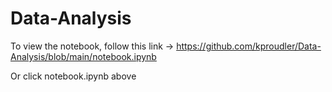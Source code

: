 # Data-Analysis
To view the notebook, follow this link -> https://github.com/kproudler/Data-Analysis/blob/main/notebook.ipynb

Or click notebook.ipynb above
